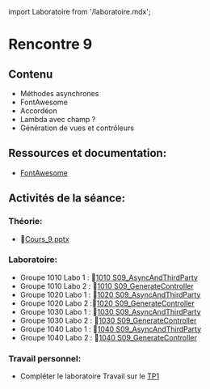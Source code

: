 import Laboratoire from '/laboratoire.mdx';

# Rencontre 9

## Contenu
- Méthodes asynchrones
- FontAwesome
- Accordéon
- Lambda avec champ ?
- Génération de vues et contrôleurs

## Ressources et documentation: 
- [FontAwesome](https://fontawesome.com/)

## Activités de la séance: 
### Théorie:  
- 🔗[Cours_9.pptx](https://cegepedouardmontpetit.sharepoint.com/:p:/s/CMT420InformatiqueComitesCours-3W6/EZ3VWcy7vQREg2s19Opr1pMB1_-hNcRh9retA14LwVtS1g?e=wVM8iy)

### Laboratoire: 
- Groupe 1010 Labo 1 : 🔗[1010 S09_AsyncAndThirdParty](https://classroom.github.com/a/3XHtE9mu)
- Groupe 1010 Labo 2 : 🔗[1010 S09_GenerateController](https://classroom.github.com/a/XZwzaK6t)
- Groupe 1020 Labo 1 : 🔗[1020 S09_AsyncAndThirdParty](https://classroom.github.com/a/9i8evnLb)
- Groupe 1020 Labo 2 :🔗[1020 S09_GenerateController](https://classroom.github.com/a/6L_PUrJd)
- Groupe 1030 Labo 1 : 🔗[1030 S09_AsyncAndThirdParty](https://classroom.github.com/a/x72IV-tO)
- Groupe 1030 Labo 2 : 🔗[1030 S09_GenerateController](https://classroom.github.com/a/ClYVYxsp)
- Groupe 1040 Labo 1 : 🔗[1040 S09_AsyncAndThirdParty](https://classroom.github.com/a/E39-U3qV)
- Groupe 1040 Labo 2 : 🔗[1040 S09_GenerateController](https://classroom.github.com/a/u1OzhZTN)

### Travail personnel: 
- Compléter le laboratoire
Travail sur le [TP1](/tp/tp1)
